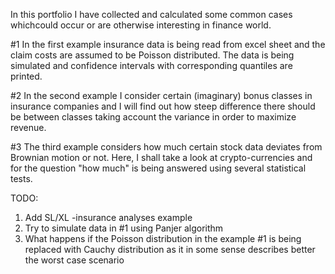 
 In this portfolio I have collected and calculated some common cases whichcould occur or are
 otherwise interesting in finance world.                                                      


#1 In the first example insurance data is being read from excel sheet and the claim costs are assumed 
to be Poisson distributed. The data is being simulated and confidence intervals with corresponding 
quantiles are printed.

#2 In the second example I consider certain (imaginary) bonus classes in insurance companies and I will find out
how steep difference there should be between classes taking account the variance in order to maximize revenue.

#3 The third example considers how much certain stock data deviates from Brownian motion or not.
Here, I shall take a look at crypto-currencies and for the question "how much" is 
being answered using several statistical tests.


TODO:  

1) Add SL/XL -insurance analyses example
2) Try to simulate data in #1 using Panjer algorithm
3) What happens if the Poisson distribution in the example #1 is being replaced with Cauchy distribution
as it in some sense describes better the worst case scenario







